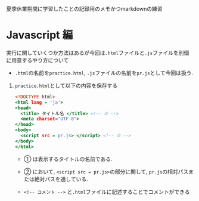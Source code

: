 夏季休業期間に学習したことの記録用のメモかつmarkdownの練習

# Javascript 編

実行に関していくつか方法はあるが今回は`.html`ファイルと`.js`ファイルを別個に用意するやり方について


- `.html`の名前を`practice.html`, `.js`ファイルの名前を`pr.js`として今回は扱う.

1. `practice.html`として以下の内容を保存する

    ``` html:practice.html
    <!DOCTYPE html>
    <html lang = 'ja'>
    <head>
      <title> タイトル名 </title> <!-- ① -->
      <meta charset="UTF-8"> 
    </head>
    <body>
      <script src = pr.js> </script> <!-- ② -->
    </body>
    </html>
    ```

   - ① は表示するタイトルの名前である.

   - ② において, `<script src = pr.js>`の部分に関して, `pr.js`の相対パスまたは絶対パスを通している.
   
   - `<!-- コメント -->` と`.html`ファイルに記述することでコメントができる
